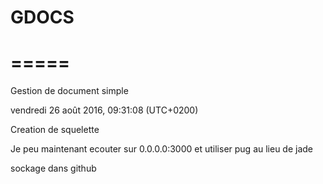 
# GDOCS
# =====

Gestion de document simple

vendredi 26 août 2016, 09:31:08 (UTC+0200)

Creation de squelette

Je peu maintenant ecouter sur 0.0.0.0:3000 
et utiliser pug au lieu de jade

sockage dans github
